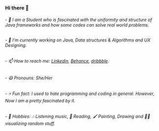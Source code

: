 ### Hi there 👋




###### - :star_struck: I am a Student who is fascinated with the uniformity and structure of Java frameworks and how some codes can solve real world problems.
###### - 🔭 I’m currently working on Java, Data structures & Algorithms and UX Designing.
###### - 📫 How to reach me: [Linkedin](https://www.linkedin.com/in/poorvi-nill-803725212/), [Behance](https://www.behance.net/justPoorvi), [dribbble](https://dribbble.com/Poorvi_7).
###### - 😄 Pronouns: She/Her 
###### - ⚡ Fun fact: I used to hate programming and coding in general. However, Now I am a pretty fascinated by it.
###### - :art: Hobbies: :notes: Listening music, :notebook_with_decorative_cover: Reading, :paintbrush: Painting, Drawing and :face_in_clouds: visualizing random stuff.
